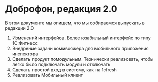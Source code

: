 # Доброфон, редакция 2.0

В этом документе мы опишем, что мы собираемся выпускать в редакции 2.0

1. Изменений интерфейса. Более юзабильный интерфейс по типу 1С:Фитнесс
2. Внедрение задачи комивояжера для мобильного приложения инспектора
3. Сделать продукт помодульным. Тезнически реализовать, чтобы легко было подключать модули и отключать
4. Сделать простой вход в систему, как на 1сfresh
5. Реализовать Мобильный клиент

